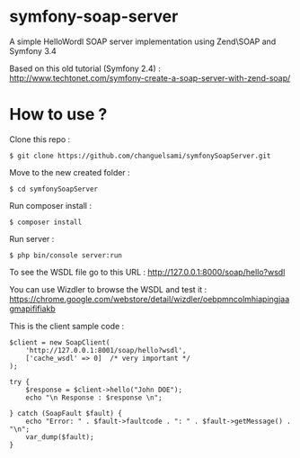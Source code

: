 symfony-soap-server
===================

A simple HelloWordl SOAP server implementation using Zend\SOAP and Symfony 3.4

Based on this old tutorial (Symfony 2.4) : 
http://www.techtonet.com/symfony-create-a-soap-server-with-zend-soap/

How to use ?
===================

Clone this repo : 
```
$ git clone https://github.com/changuelsami/symfonySoapServer.git
```

Move to the new created folder :
```
$ cd symfonySoapServer
```

Run composer install : 
```
$ composer install
```

Run server : 
```
$ php bin/console server:run
```

To see the WSDL file go to this URL : 
http://127.0.0.1:8000/soap/hello?wsdl

You can use Wizdler to browse the WSDL and test it : 
https://chrome.google.com/webstore/detail/wizdler/oebpmncolmhiapingjaagmapififiakb

This is the client sample code : 
```
$client = new SoapClient(
    'http://127.0.0.1:8001/soap/hello?wsdl',  
    ['cache_wsdl' => 0]  /* very important */
);

try {
    $response = $client->hello("John DOE");
    echo "\n Response : $response \n";

} catch (SoapFault $fault) {
    echo "Error: " . $fault->faultcode . ": " . $fault->getMessage() . "\n";
    var_dump($fault);
}
```